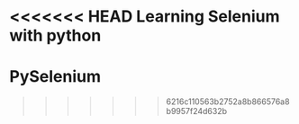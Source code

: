 <<<<<<< HEAD
Learning Selenium with python
=======
# PySelenium
>>>>>>> 6216c110563b2752a8b866576a8b9957f24d632b
